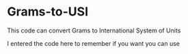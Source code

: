 # Grams-to-USI

This code can convert Grams to International System of Units

I entered the code here to remember if you want you can use
